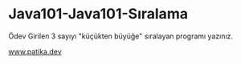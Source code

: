 # Java101-Java101-Sıralama

Ödev
Girilen 3 sayıyı "küçükten büyüğe" sıralayan programı yazınız.


www.patika.dev
